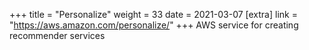 +++
title = "Personalize"
weight = 33
date = 2021-03-07
[extra]
link = "https://aws.amazon.com/personalize/"
+++
AWS service for creating recommender services

